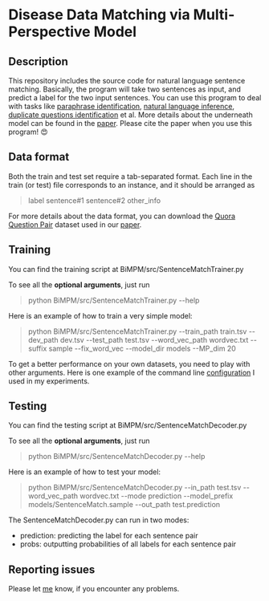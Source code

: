 # Disease Data Matching via  Multi-Perspective Model

## Description
This repository includes the source code for natural language sentence matching. 
Basically, the program will take two sentences as input, and predict a label for the two input sentences. 
You can use this program to deal with tasks like [paraphrase identification](https://aclweb.org/aclwiki/index.php?title=Paraphrase_Identification_%28State_of_the_art%29), [natural language inference](http://nlp.stanford.edu/projects/snli/), [duplicate questions identification](https://data.quora.com/First-Quora-Dataset-Release-Question-Pairs) et al. More details about the underneath model can be found in the [paper](https://arxiv.org/pdf/1702.03814.pdf). Please cite the paper when you use this program! :heart_eyes:

## Data format
Both the train and test set require a tab-separated format.
Each line in the train (or test) file corresponds to an instance, and it should be arranged as
> label	sentence#1	sentence#2	other_info

For more details about the data format, you can download the [Quora Question Pair](https://drive.google.com/file/d/0B0PlTAo--BnaQWlsZl9FZ3l1c28/view?usp=sharing) dataset used in our [paper](https://arxiv.org/pdf/1702.03814.pdf).


## Training
You can find the training script at BiMPM/src/SentenceMatchTrainer.py

To see all the **optional arguments**, just run
> python BiMPM/src/SentenceMatchTrainer.py --help

Here is an example of how to train a very simple model:
> python  BiMPM/src/SentenceMatchTrainer.py --train\_path train.tsv --dev\_path dev.tsv --test\_path test.tsv --word\_vec_path wordvec.txt --suffix sample --fix\_word\_vec --model\_dir models --MP\_dim 20 

To get a better performance on your own datasets, you need to play with other arguments. Here is one example of the command line [configuration](https://drive.google.com/file/d/0B0PlTAo--BnaQ3N4cXR1b0Z0YU0/view?usp=sharing) I used in my experiments.

## Testing
You can find the testing script at BiMPM/src/SentenceMatchDecoder.py


To see all the **optional arguments**, just run
> python BiMPM/src/SentenceMatchDecoder.py --help

Here is an example of how to test your model:
> python  BiMPM/src/SentenceMatchDecoder.py --in\_path test.tsv --word\_vec\_path wordvec.txt --mode prediction --model\_prefix models/SentenceMatch.sample --out\_path test.prediction

The SentenceMatchDecoder.py can run in two modes:
* prediction: predicting the label for each sentence pair
* probs: outputting probabilities of all labels for each sentence pair

## Reporting issues
Please let [me](https://zhiguowang.github.io/) know, if you encounter any problems.

